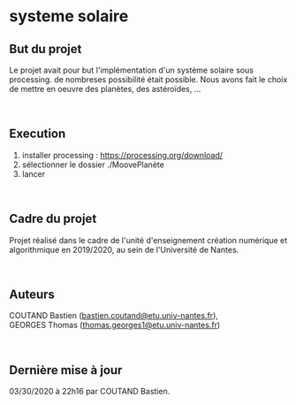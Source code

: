 # systeme solaire

## But du projet 

Le projet avait pour but l'implémentation d'un système solaire sous processing. de nombreses possibilité était possible. Nous avons fait le choix de mettre en oeuvre des planètes, des astéroïdes, ...

<br/>

## Execution

1. installer processing : https://processing.org/download/
2. sélectionner le dossier ./MoovePlanète
3. lancer

<br/>

## Cadre du projet 

Projet réalisé dans le cadre de l'unité d'enseignement création numérique et algorithmique en 2019/2020, au sein de l'Université de Nantes.
 
<br/>

## Auteurs

COUTAND Bastien (bastien.coutand@etu.univ-nantes.fr), <br>
GEORGES Thomas  (thomas.georges1@etu.univ-nantes.fr)

<br/>

## Dernière mise à jour
 
03/30/2020 à 22h16 par COUTAND Bastien.
 
